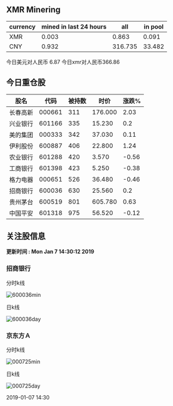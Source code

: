 ## XMR Minering

|currency|mined in last 24 hours|all|in pool|
|---|---|---|---|
|XMR|0.003|0.863|0.091|
|CNY|0.932|316.735|33.482|

今日美元对人民币 6.87	今日xmr对人民币366.86


## 今日重仓股 

|股名|代码|被持数|时价|涨跌%|
|---|---|---|---|---|
|长春高新|000661|311|176.000|2.03|
|兴业银行|601166|335|15.230|0.2|
|美的集团|000333|342|37.030|0.11|
|伊利股份|600887|406|22.800|1.24|
|农业银行|601288|420|3.570|-0.56|
|工商银行|601398|423|5.250|-0.38|
|格力电器|000651|526|36.480|-0.46|
|招商银行|600036|630|25.560|0.2|
|贵州茅台|600519|801|605.780|0.63|
|中国平安|601318|975|56.520|-0.12|

## 关注股信息
**更新时间 : Mon Jan  7 14:30:12 2019**
### 招商银行 
分时k线

![600036min](http://image.sinajs.cn/newchart/min/n/sh600036.gif)

日k线

![600036day](http://image.sinajs.cn/newchart/daily/n/sh600036.gif)

### 京东方Ａ 
分时k线

![000725min](http://image.sinajs.cn/newchart/min/n/sz000725.gif)

日k线

![000725day](http://image.sinajs.cn/newchart/daily/n/sz000725.gif)

2019-01-07 14:30